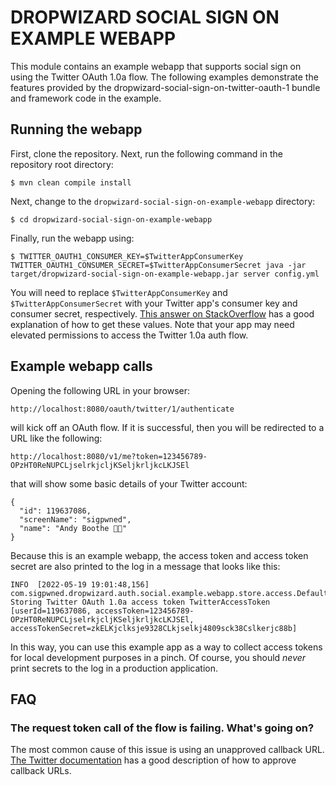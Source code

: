 # DROPWIZARD SOCIAL SIGN ON EXAMPLE WEBAPP

This module contains an example webapp that supports social sign on using the Twitter OAuth 1.0a flow. The following examples demonstrate the features provided by the dropwizard-social-sign-on-twitter-oauth-1 bundle and framework code in the example.

## Running the webapp

First, clone the repository. Next, run the following command in the repository root directory:

    $ mvn clean compile install

Next, change to the `dropwizard-social-sign-on-example-webapp` directory:

    $ cd dropwizard-social-sign-on-example-webapp

Finally, run the webapp using:

    $ TWITTER_OAUTH1_CONSUMER_KEY=$TwitterAppConsumerKey TWITTER_OAUTH1_CONSUMER_SECRET=$TwitterAppConsumerSecret java -jar target/dropwizard-social-sign-on-example-webapp.jar server config.yml

You will need to replace `$TwitterAppConsumerKey` and `$TwitterAppConsumerSecret` with your Twitter app's consumer key and consumer secret, respectively. [This answer on StackOverflow](https://stackoverflow.com/a/6875024/2103602) has a good explanation of how to get these values. Note that your app may need elevated permissions to access the Twitter 1.0a auth flow.

## Example webapp calls

Opening the following URL in your browser:

    http://localhost:8080/oauth/twitter/1/authenticate

will kick off an OAuth flow. If it is successful, then you will be redirected to a URL like the following:

    http://localhost:8080/v1/me?token=123456789-OPzHT0ReNUPCLjselrkjcljKSeljkrljkcLKJSEl

that will show some basic details of your Twitter account:

    {
      "id": 119637086,
      "screenName": "sigpwned",
      "name": "Andy Boothe 👨‍💻"
    }

Because this is an example webapp, the access token and access token secret are also printed to the log in a message that looks like this:

    INFO  [2022-05-19 19:01:48,156] com.sigpwned.dropwizard.auth.social.example.webapp.store.access.DefaultAccessTokenStore: Storing Twitter OAuth 1.0a access token TwitterAccessToken [userId=119637086, accessToken=123456789-OPzHT0ReNUPCLjselrkjcljKSeljkrljkcLKJSEl, accessTokenSecret=zkELKjclksje9328CLkjselkj4809sck38Cslkerjc88b]

In this way, you can use this example app as a way to collect access tokens for local development purposes in a pinch. Of course, you should *never* print secrets to the log in a production application.

## FAQ

### The request token call of the flow is failing. What's going on?

The most common cause of this issue is using an unapproved callback URL. [The Twitter documentation](https://developer.twitter.com/en/docs/apps/callback-urls) has a good description of how to approve callback URLs.